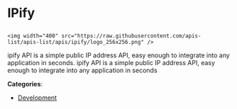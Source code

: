 # IPify<p align="center">
    <img width="400" src="https://raw.githubusercontent.com/apis-list/apis-list/apis/ipify/logo_256x256.png" />
</p>

ipify API is a simple public IP address API, easy enough to integrate into any application in seconds.  ipify API is a simple public IP address API, easy enough to integrate into any application in seconds

**Categories**:

- [Development](https://github/apis-list/apis-list#development)





